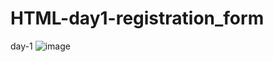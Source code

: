 # HTML-day1-registration_form
day-1
![image](https://user-images.githubusercontent.com/84064039/131252816-5a97e977-d44b-4ec9-989d-682e73cf2342.png)
